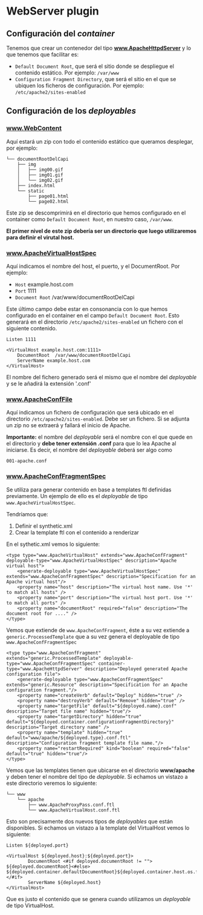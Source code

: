 # WebServer plugin

## Configuración del *container*
Tenemos que crear un contenedor del tipo **www.ApacheHttpdServer** y lo que tenemos que facilitar es:

* `Default Document Root`, que será el sitio donde se despliegue el contenido estático. Por ejemplo: `/var/www`
* `Configuration Fragment Directory`, que será el sitio en el que se ubiquen los ficheros de configuración. Por ejemplo: `/etc/apache2/sites-enabled`

## Configuración de los *deployables*

### www.WebContent
Aquí estará un zip con todo el contenido estático que queramos desplegar, por ejemplo:
```
└── documentRootDelCapi
    ├── img
    │   ├── img00.gif
    │   ├── img01.gif
    │   └── img02.gif
    ├── index.html
    └── static
        ├── page01.html
        └── page02.html
```
Este zip se descomprimirá en el directorio que hemos configurado en el container como `Default Document Root`, en nuestro caso, `/var/www`.

**El primer nivel de este zip debería ser un directorio que luego utilizaremos para definir el virutal host.**

### www.ApacheVirtualHostSpec
Aquí indicamos el nombre del host, el puerto, y el DocumentRoot. Por ejemplo:

* `Host` example.host.com
* `Port` 1111
* `Document Root` /var/www/documentRootDelCapi

Este último campo debe estar en consonancia con lo que hemos configurado en el container en el campo `Default Document Root`. Esto generará en el directorio `/etc/apache2/sites-enabled` un fichero con el siguiente contenido.
```
Listen 1111

<VirtualHost example.host.com:1111>
	DocumentRoot  /var/www/documentRootDelCapi
	ServerName example.host.com
</VirtualHost>
```
El nombre del fichero generado será el mismo que el nombre del *deployable* y se le añadirá la extensión '.conf'

### www.ApacheConfFile
Aquí indicamos un fichero de configuración que será ubicado en el directorio `/etc/apache2/sites-enabled`. Debe ser un fichero. Si se adjunta un zip no se extraerá y fallará el inicio de Apache.

**Importante:** el nombre del *deployable* será el nombre con el que quede en el directorio y **debe tener extensión .conf** para que lo lea Apache al iniciarse. Es decir, el nombre del *deployable* deberá ser algo como
```
001-apache.conf
```

### www.ApacheConfFragmentSpec
Se utiliza para generar contenido en base a templates ftl definidas previamente. Un ejemplo de ello es el *deployable* de tipo `www.ApacheVirtualHostSpec`.

Tendríamos que:

1. Definir el synthetic.xml
2. Crear la template ftl con el contenido a renderizar

En el sythetic.xml vemos lo siguiente:
```
<type type="www.ApacheVirtualHost" extends="www.ApacheConfFragment" deployable-type="www.ApacheVirtualHostSpec" description="Apache virtual host">
    <generate-deployable type="www.ApacheVirtualHostSpec" extends="www.ApacheConfFragmentSpec" description="Specification for an Apache virtual host"/>
    <property name="host" description="The virtual host name. Use '*' to match all hosts" />
    <property name="port" description="The virtual host port. Use '*' to match all ports" />
    <property name="documentRoot" required="false" description="The document root for ...." />
</type>
```
Vemos que extiende de `www.ApacheConfFragment`, éste a su vez extiende a `generic.ProcessedTemplate` que a su vez genera el deployable de tipo `www.ApacheConfFragmentSpec`

```
<type type="www.ApacheConfFragment" extends="generic.ProcessedTemplate" deployable-type="www.ApacheConfFragmentSpec" container-type="www.ApacheHttpdServer" description="Deployed generated Apache configuration file">
    <generate-deployable type="www.ApacheConfFragmentSpec" extends="generic.Resource" description="Specification for an Apache configuration fragment."/>
    <property name="createVerb" default="Deploy" hidden="true" />
    <property name="destroyVerb" default="Remove" hidden="true" />
    <property name="targetFile" default="${deployed.name}.conf" description="Target file name" hidden="true"/>
    <property name="targetDirectory" hidden="true" default="${deployed.container.configurationFragmentDirectory}" description="Target directory name" />
    <property name="template" hidden="true" default="www/apache/${deployed.type}.conf.ftl" description="Configuration fragment template file name."/>
    <property name="restartRequired" kind="boolean" required="false" default="true" hidden="true"/>
</type>
```
Vemos que las templates tienen que ubicarse en el directorio **www/apache** y deben tener el nombre del tipo de *deployable*. Si echamos un vistazo a este directorio veremos lo siguiente:
```
└── www
    └── apache
        ├── www.ApacheProxyPass.conf.ftl
        └── www.ApacheVirtualHost.conf.ftl
```
Esto son precisamente dos nuevos tipos de *deployables* que están disponibles. Si echamos un vistazo a la template del VirtualHost vemos lo siguiente:
```
Listen ${deployed.port}

<VirtualHost ${deployed.host}:${deployed.port}>
        DocumentRoot <#if deployed.documentRoot != ""> ${deployed.documentRoot}<#else> ${deployed.container.defaultDocumentRoot}${deployed.container.host.os.fileSeparator}${deployed.deployable.name}</#if>
        ServerName ${deployed.host}
</VirtualHost>
```
Que es justo el contenido que se genera cuando utilizamos un *deployable* de tipo VirtualHost.